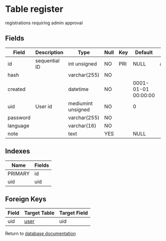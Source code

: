 Table register
===========

registrations requiring admin approval

Fields
------

| Field    | Description   | Type               | Null | Key | Default             | Extra          |
| -------- | ------------- | ------------------ | ---- | --- | ------------------- | -------------- |
| id       | sequential ID | int unsigned       | NO   | PRI | NULL                | auto_increment |
| hash     |               | varchar(255)       | NO   |     |                     |                |
| created  |               | datetime           | NO   |     | 0001-01-01 00:00:00 |                |
| uid      | User id       | mediumint unsigned | NO   |     | 0                   |                |
| password |               | varchar(255)       | NO   |     |                     |                |
| language |               | varchar(16)        | NO   |     |                     |                |
| note     |               | text               | YES  |     | NULL                |                |

Indexes
------------

| Name | Fields |
|------|--------|
| PRIMARY | id |
| uid | uid |

Foreign Keys
------------

| Field | Target Table | Target Field |
|-------|--------------|--------------|
| uid | [user](help/database/db_user) | uid |

Return to [database documentation](help/database)
